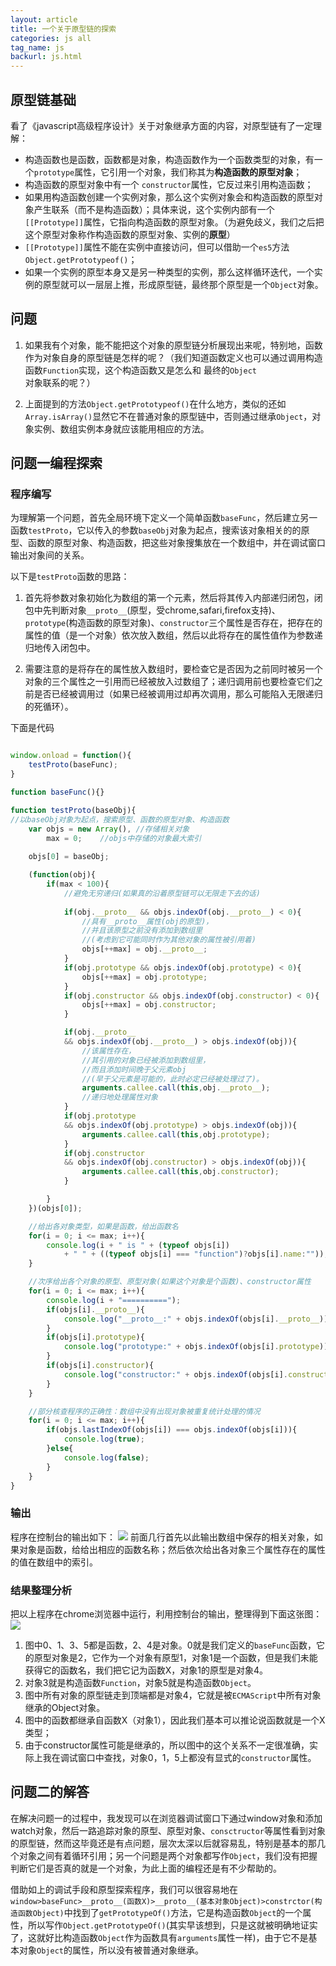 ```yaml
---
layout: article
title: 一个关于原型链的探索
categories: js all
tag_name: js
backurl: js.html
---
```

## 原型链基础
看了《javascript高级程序设计》关于对象继承方面的内容，对原型链有了一定理解：
- 构造函数也是函数，函数都是对象，构造函数作为一个函数类型的对象，有一个`prototype`属性，它引用一个对象，我们称其为**构造函数的原型对象**；
- 构造函数的原型对象中有一个 `constructor`属性，它反过来引用构造函数；
- 如果用构造函数创建一个实例对象，那么这个实例对象会和构造函数的原型对象产生联系（而不是构造函数）；具体来说，这个实例内部有一个`[[Prototype]]`属性，它指向构造函数的原型对象。（为避免歧义，我们之后把这个原型对象称作构造函数的原型对象、实例的**原型**）
- `[[Prototype]]`属性不能在实例中直接访问，但可以借助一个`es5`方法`Object.getPrototypeof()`；
- 如果一个实例的原型本身又是另一种类型的实例，那么这样循环迭代，一个实例的原型就可以一层层上推，形成原型链，最终那个原型是一个`Object`对象。

## 问题
1. 如果我有个对象，能不能把这个对象的原型链分析展现出来呢，特别地，函数作为对象自身的原型链是怎样的呢？（我们知道函数定义也可以通过调用构造函数`Function`实现，这个构造函数又是怎么和 最终的`Object`对象联系的呢？）

2. 上面提到的方法`Object.getPrototypeof()`在什么地方，类似的还如`Array.isArray()`显然它不在普通对象的原型链中，否则通过继承`Object`，对象实例、数组实例本身就应该能用相应的方法。

## 问题一编程探索
### 程序编写
为理解第一个问题，首先全局环境下定义一个简单函数`baseFunc`，然后建立另一函数`testProto`，它以传入的参数`baseObj`对象为起点，搜索该对象相关的的原型、函数的原型对象、构造函数，把这些对象搜集放在一个数组中，并在调试窗口输出对象间的关系。

以下是`testProto`函数的思路：
1. 首先将参数对象初始化为数组的第一个元素，然后将其传入内部递归闭包，闭包中先判断对象`__proto__`(原型，受chrome,safari,firefox支持)、`prototype`(构造函数的原型对象)、`constructor`三个属性是否存在，把存在的属性的值（是一个对象）依次放入数组，然后以此将存在的属性值作为参数递归地传入闭包中。

2. 需要注意的是将存在的属性放入数组时，要检查它是否因为之前同时被另一个对象的三个属性之一引用而已经被放入过数组了；递归调用前也要检查它们之前是否已经被调用过（如果已经被调用过却再次调用，那么可能陷入无限递归的死循环）。

下面是代码
```javascript

window.onload = function(){
	testProto(baseFunc);
}

function baseFunc(){}

function testProto(baseObj){
//以baseObj对象为起点，搜索原型、函数的原型对象、构造函数
	var objs = new Array(),	//存储相关对象
		max = 0;	//objs中存储的对象最大索引
	
	objs[0] = baseObj;	

	(function(obj){
		if(max < 100){
			//避免无穷递归(如果真的沿着原型链可以无限走下去的话)
			
			if(obj.__proto__ && objs.indexOf(obj.__proto__) < 0){
				//具有__proto__属性(obj的原型)，
				//并且该原型之前没有添加到数组里
				//(考虑到它可能同时作为其他对象的属性被引用着)
				objs[++max] = obj.__proto__;
			}
			if(obj.prototype && objs.indexOf(obj.prototype) < 0){
				objs[++max] = obj.prototype;
			}
			if(obj.constructor && objs.indexOf(obj.constructor) < 0){
				objs[++max] = obj.constructor;
			}

			if(obj.__proto__ 
			&& objs.indexOf(obj.__proto__) > objs.indexOf(obj)){
				//该属性存在，
				//其引用的对象已经被添加到数组里，
				//而且添加时间晚于父元素obj
				//(早于父元素是可能的，此时必定已经被处理过了)。
				arguments.callee.call(this,obj.__proto__);	
				//递归地处理属性对象
			}
			if(obj.prototype 
			&& objs.indexOf(obj.prototype) > objs.indexOf(obj)){
				arguments.callee.call(this,obj.prototype);
			}
			if(obj.constructor 
			&& objs.indexOf(obj.constructor) > objs.indexOf(obj)){
				arguments.callee.call(this,obj.constructor);
			}

		}
	})(objs[0]);

	//给出各对象类型，如果是函数，给出函数名
	for(i = 0; i <= max; i++){
		console.log(i + " is " + (typeof objs[i]) 
			+ " " + ((typeof objs[i] === "function")?objs[i].name:""));
	}

	//次序给出各个对象的原型、原型对象(如果这个对象是个函数)、constructor属性
	for(i = 0; i <= max; i++){
		console.log(i + "==========");
		if(objs[i].__proto__){
			console.log("__proto__:" + objs.indexOf(objs[i].__proto__));
		}
		if(objs[i].prototype){
			console.log("prototype:" + objs.indexOf(objs[i].prototype));
		}
		if(objs[i].constructor){
			console.log("constructor:" + objs.indexOf(objs[i].constructor));
		}
	}

	//部分核查程序的正确性：数组中没有出现对象被重复统计处理的情况
	for(i = 0; i <= max; i++){
		if(objs.lastIndexOf(objs[i]) === objs.indexOf(objs[i])){
			console.log(true);
		}else{
			console.log(false);
		}
	}
}

```
### 输出
程序在控制台的输出如下：
![](/images/testProto.jpg)
前面几行首先以此输出数组中保存的相关对象，如果对象是函数，给给出相应的函数名称；然后依次给出各对象三个属性存在的属性的值在数组中的索引。
### 结果整理分析
把以上程序在chrome浏览器中运行，利用控制台的输出，整理得到下面这张图：
![](/images/testProto_analysis.png)
1. 图中0、1、3、5都是函数，2、4是对象。0就是我们定义的`baseFunc`函数，它的原型对象是2，它作为一个对象有原型1，对象1是一个函数，但是我们未能获得它的函数名，我们把它记为函数X，对象1的原型是对象4。
2. 对象3就是构造函数`Function`，对象5就是构造函数`Object`。
3. 图中所有对象的原型链走到顶端都是对象4，它就是被`ECMAScript`中所有对象继承的Object对象。
4. 图中的函数都继承自函数X（对象1），因此我们基本可以推论说函数就是一个X类型；
5. 由于constructor属性可能是继承的，所以图中的这个关系不一定很准确，实际上我在调试窗口中查找，对象0，1，5上都没有显式的`constructor`属性。

## 问题二的解答
在解决问题一的过程中，我发现可以在浏览器调试窗口下通过window对象和添加watch对象，然后一路追踪对象的原型、原型对象、`consctructor`等属性看到对象的原型链，然而这毕竟还是有点问题，层次太深以后就容易乱，特别是基本的那几个对象之间有着循环引用；另一个问题是两个对象都写作`Object`，我们没有把握判断它们是否真的就是一个对象，为此上面的编程还是有不少帮助的。

借助如上的调试手段和原型探索程序，我们可以很容易地在`window>baseFunc>__proto__(函数X)>__proto__(基本对象Object)>constrctor(构造函数Object)`中找到了`getPrototypeOf()`方法，它是构造函数`Object`的一个属性，所以写作`Object.getPrototypeOf()`(其实早该想到，只是这就被明确地证实了，这就好比构造函数`Object`作为函数具有`arguments`属性一样)，由于它不是基本对象`Object`的属性，所以没有被普通对象继承。